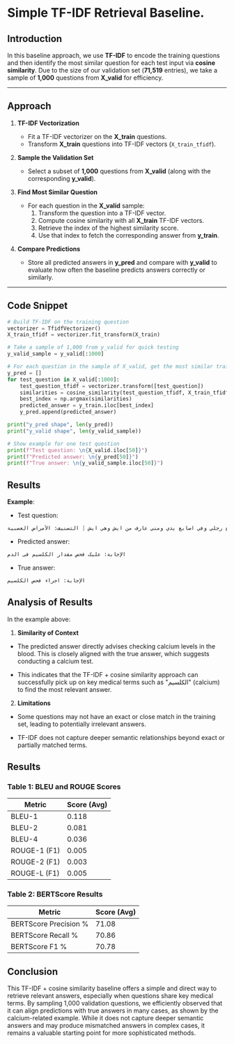 # Simple TF-IDF Retrieval Baseline.
## Introduction
In this baseline approach, we use **TF-IDF** to encode the training questions and then identify the most similar question for each test input via **cosine similarity**. Due to the size of our validation set (**71,519** entries), we take a sample of **1,000** questions from **X_valid** for efficiency.

---

## Approach

1. **TF-IDF Vectorization**  
   - Fit a TF-IDF vectorizer on the **X_train** questions.
   - Transform **X_train** questions into TF-IDF vectors (`X_train_tfidf`).

2. **Sample the Validation Set**  
   - Select a subset of **1,000** questions from **X_valid** (along with the corresponding **y_valid**).

3. **Find Most Similar Question**  
   - For each question in the **X_valid** sample:
     1. Transform the question into a TF-IDF vector.
     2. Compute cosine similarity with all **X_train** TF-IDF vectors.
     3. Retrieve the index of the highest similarity score.
     4. Use that index to fetch the corresponding answer from **y_train**.

4. **Compare Predictions**  
   - Store all predicted answers in **y_pred** and compare with **y_valid** to evaluate how often the baseline predicts answers correctly or similarly.

---

## Code Snippet

```python
# Build TF-IDF on the training question
vectorizer = TfidfVectorizer()
X_train_tfidf = vectorizer.fit_transform(X_train)

# Take a sample of 1,000 from y_valid for quick testing
y_valid_sample = y_valid[:1000]

# For each question in the sample of X_valid, get the most similar training question
y_pred = []
for test_question in X_valid[:1000]:
    test_question_tfidf = vectorizer.transform([test_question])
    similarities = cosine_similarity(test_question_tfidf, X_train_tfidf)
    best_index = np.argmax(similarities)
    predicted_answer = y_train.iloc[best_index]
    y_pred.append(predicted_answer)

print("y_pred shape", len(y_pred))
print("y_valid shape", len(y_valid_sample))

# Show example for one test question
print(f"Test question: \n{X_valid.iloc[50]}")
print(f"Predicted answer: \n{y_pred[50]}")
print(f"True answer: \n{y_valid_sample.iloc[50]}")

```

## **Results**

**Example**:


*   Test question:
```python
سؤال: السلام عليكم انا عمري ١٥ دائما تيجيني تشنجات في اصابع رجلي وفي اصابع يدي ومني عارف من ايش وهي ايش | التصنيف: الأمراض العصبية
```
*   Predicted answer:
```python
الإجابة: علیک فحص مقدار الکلسیم فی الدم
```
*   True answer:
```python
الإجابة: اجراء فحص الکلسیم
```


## Analysis of Results
In the example above:

1. **Similarity of Context**

*   The predicted answer directly advises checking calcium levels in the blood. This is closely aligned with the true answer, which suggests conducting a calcium test.

*   This indicates that the TF-IDF + cosine similarity approach can successfully pick up on key medical terms such as "الکلسیم" (calcium) to find the most relevant answer.


2. **Limitations**

*   Some questions may not have an exact or close match in the training set, leading to potentially irrelevant answers.

*   TF-IDF does not capture deeper semantic relationships beyond exact or partially matched terms.


## Results

### Table 1: BLEU and ROUGE Scores
| Metric          | Score (Avg)   |
|------------------|--------------|
| BLEU-1          | 0.118        |
| BLEU-2          | 0.081        |
| BLEU-4          | 0.036        |
| ROUGE-1 (F1)    | 0.005        |
| ROUGE-2 (F1)    | 0.003        |
| ROUGE-L (F1)    | 0.005        |

### Table 2: BERTScore Results
| Metric              | Score (Avg)   |
|----------------------|--------------|
| BERTScore Precision % | 71.08        |
| BERTScore Recall %    | 70.86        |
| BERTScore F1 %        | 70.78        |


## Conclusion  
This TF-IDF + cosine similarity baseline offers a simple and direct way to retrieve relevant answers, especially when questions share key medical terms. By sampling 1,000 validation questions, we efficiently observed that it can align predictions with true answers in many cases, as shown by the calcium-related example. While it does not capture deeper semantic answers and may produce mismatched answers in complex cases, it remains a valuable starting point for more sophisticated methods. 







